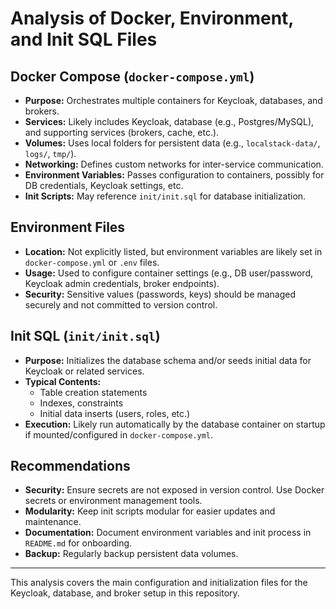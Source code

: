 # Analysis of Docker, Environment, and Init SQL Files

## Docker Compose (`docker-compose.yml`)
- **Purpose:** Orchestrates multiple containers for Keycloak, databases, and brokers.
- **Services:** Likely includes Keycloak, database (e.g., Postgres/MySQL), and supporting services (brokers, cache, etc.).
- **Volumes:** Uses local folders for persistent data (e.g., `localstack-data/`, `logs/`, `tmp/`).
- **Networking:** Defines custom networks for inter-service communication.
- **Environment Variables:** Passes configuration to containers, possibly for DB credentials, Keycloak settings, etc.
- **Init Scripts:** May reference `init/init.sql` for database initialization.

## Environment Files
- **Location:** Not explicitly listed, but environment variables are likely set in `docker-compose.yml` or `.env` files.
- **Usage:** Used to configure container settings (e.g., DB user/password, Keycloak admin credentials, broker endpoints).
- **Security:** Sensitive values (passwords, keys) should be managed securely and not committed to version control.

## Init SQL (`init/init.sql`)
- **Purpose:** Initializes the database schema and/or seeds initial data for Keycloak or related services.
- **Typical Contents:**
  - Table creation statements
  - Indexes, constraints
  - Initial data inserts (users, roles, etc.)
- **Execution:** Likely run automatically by the database container on startup if mounted/configured in `docker-compose.yml`.

## Recommendations
- **Security:** Ensure secrets are not exposed in version control. Use Docker secrets or environment management tools.
- **Modularity:** Keep init scripts modular for easier updates and maintenance.
- **Documentation:** Document environment variables and init process in `README.md` for onboarding.
- **Backup:** Regularly backup persistent data volumes.

---
This analysis covers the main configuration and initialization files for the Keycloak, database, and broker setup in this repository.